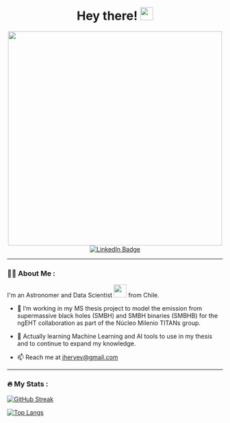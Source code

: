 <div id="hi" align="center">
  <h1>
    Hey there!
    <img src="https://media.giphy.com/media/hvRJCLFzcasrR4ia7z/giphy.gif" width="30px"/>
  </h1>
</div>
<div id="header" align="center">
  <img src="https://media.giphy.com/media/u9K8PUFussrbFbaze0/giphy.gif" width="500"/>
</div>
<div id="badges" align="center">
  <a href="https://www.linkedin.com/in/jhyevenes/">
    <img src="https://img.shields.io/badge/LinkedIn-blue?style=for-the-badge&logo=linkedin&logoColor=white" alt="LinkedIn Badge"/>
  </a>
</div>
<div id="count" align="center">
  <img src="https://komarev.com/ghpvc/?username=joacoh&style=flat-square&color=blue" alt=""/>
</div>

---

### 👨‍🚀 About Me :
I'm an Astronomer and Data Scientist <img src="https://media.giphy.com/media/5aYfJYohCSeYgtVlUj/giphy.gif" width="30"> from Chile.

- 🔭 I’m working in my MS thesis project to model the emission from supermassive black holes (SMBH) and SMBH binaries (SMBHB) for the ngEHT collaboration as part of the Núcleo Milenio TITANs group.

- 🌱 Actually learning Machine Learning and AI tools to use in my thesis and to continue to expand my knowledge.

- 📫 Reach me at jheryev@gmail.com

---

### 🔥 My Stats :

[![GitHub Streak](https://github-readme-streak-stats.herokuapp.com?user=joacoh&theme=dark&hide_border=true)](https://git.io/streak-stats)

[![Top Langs](https://github-readme-stats.vercel.app/api/top-langs/?username=joacoh&layout=compact&theme=radical)](https://github.com/anuraghazra/github-readme-stats)
